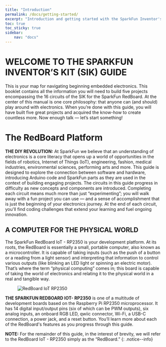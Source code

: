 ```yaml
---
title: "Introduction"
permalink: /docs/getting-started/
excerpt: "Introduction and getting started with the SparkFun Inventor's Kit."
toc: true
toc_sticky: true
sidebar:
    nav: "docs"
---
```


# WELCOME TO THE SPARKFUN INVENTOR’S KIT (SIK) GUIDE

This is your map for navigating beginning embedded electronics.
This booklet contains all the information you will need to build five
projects encompassing the 16 circuits of the SIK for the SparkFun
RedBoard. At the center of this manual is one core philosophy: that
anyone can (and should) play around with electronics. When you’re
done with this guide, you will have built five great projects and
acquired the know-how to create countless more. Now enough talk
— let’s start something!

# The RedBoard Platform

**THE DIY REVOLUTION:** At SparkFun we believe that an understanding of electronics
is a core literacy that opens up a world of opportunities in the fields of robotics, Internet
of Things (IoT), engineering, fashion, medical industries, environmental sciences,
performing arts and more. This guide is designed to explore the connection between
software and hardware, introducing Arduino code and SparkFun parts as they are
used in the context of building engaging projects. The circuits in this guide progress
in difficulty as new concepts and components are introduced. Completing each circuit
means much more than just “experimenting”; you will walk away with a fun project you
can use — and a sense of accomplishment that is just the beginning of your electronics
journey. At the end of each circuit, you'll find coding challenges that extend your learning
and fuel ongoing innovation.

## A COMPUTER FOR THE PHYSICAL WORLD

The SparkFun RedBoard IoT - RP2350 is your development platform. At its roots, the
RedBoard is essentially a small, portable computer, also known as a microcontroller.
It is capable of taking inputs (such as the push of a button or a reading from a light
sensor) and interpreting that information to control various outputs (like blinking an
LED light or spinning an electric motor). That’s where the term “physical computing”
comes in; this board is capable of taking the world of electronics and relating it to the
physical world in a real and tangible way.

<figure>
  <img src="{{ '/assets/images/sik-docs-010-redboard-rp2350.jpg' | relative_url }}" alt="RedBoard IoT RP2350">
</figure>

**THE SPARKFUN REDBOARD IOT- RP2350** is one of a multitude of development boards
based on the Raspberry Pi RP2350 microprocessor. It has 14 digital input/output pins (six of which
can be PWM outputs), six analog inputs, an onboard RGB LED, qwiic connector, Wi-Fi, a USB-C connection, a
power jack, and a reset button. You’ll learn more about each of the RedBoard's features as
you progress through this guide.

**NOTE:** For the remainder of this guide, in the interest of brevity, we will refer to the RedBoard IoT - RP2350 simply as the “RedBoard.” 
{: .notice--info}

